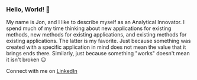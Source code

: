 ### Hello, World! 👋
My name is Jon, and I like to describe myself as an Analytical Innovator. I spend much of my time thinking about new applications for existing methods, new methods for existing applications, and existing methods for existing applications. The latter is my favorite. Just because something was created with a specific application in mind does not mean the value that it brings ends there. Similarly, just because something "works" doesn't mean it isn't broken 😉

Connect with me on [LinkedIn](https://www.linkedin.com/in/jonwayland/)

<!--
**JonWayland/JonWayland** is a ✨ _special_ ✨ repository because its `README.md` (this file) appears on your GitHub profile.

Here are some ideas to get you started:

- 🔭 I’m currently working on ...
- 🌱 I’m currently learning ...
- 👯 I’m looking to collaborate on ...
- 🤔 I’m looking for help with ...
- 💬 Ask me about ...
- 📫 How to reach me: ...
- 😄 Pronouns: ...
- ⚡ Fun fact: ...
-->
